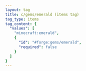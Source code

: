 ```yaml
---
layout: tag
title: c/gems/emerald (items tag)
tag_type: items
tag_content: {
  "values": [
    "minecraft:emerald",
    {
      "id": "#forge:gems/emerald",
      "required": false
    }
  ]
}
---
```

